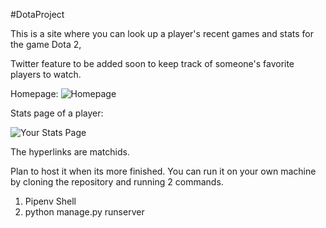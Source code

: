 #DotaProject

This is a site where you can look up a player's recent games and stats for the game Dota 2,

Twitter feature to be added soon to keep track of someone's favorite players to watch.

Homepage: 
![Homepage](http://puu.sh/DNCtR/2f3061ef6b.png)


Stats page of a player:

![Your Stats Page](http://puu.sh/DNCuI/688c22ae15.png)


The hyperlinks are matchids.

Plan to host it when its more finished. You can run it on your own machine by cloning the repository and running 2 commands.
1) Pipenv Shell
2) python manage.py runserver

